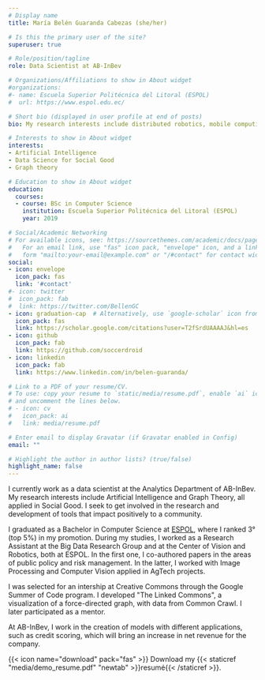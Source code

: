 ```yaml
---
# Display name
title: María Belén Guaranda Cabezas (she/her)

# Is this the primary user of the site?
superuser: true

# Role/position/tagline
role: Data Scientist at AB-InBev

# Organizations/Affiliations to show in About widget
#organizations:
#- name: Escuela Superior Politécnica del Litoral (ESPOL)
#  url: https://www.espol.edu.ec/

# Short bio (displayed in user profile at end of posts)
bio: My research interests include distributed robotics, mobile computing and programmable matter.

# Interests to show in About widget
interests:
- Artificial Intelligence
- Data Science for Social Good
- Graph theory

# Education to show in About widget
education:
  courses:
  - course: BSc in Computer Science
    institution: Escuela Superior Politécnica del Litoral (ESPOL)
    year: 2019

# Social/Academic Networking
# For available icons, see: https://sourcethemes.com/academic/docs/page-builder/#icons
#   For an email link, use "fas" icon pack, "envelope" icon, and a link in the
#   form "mailto:your-email@example.com" or "/#contact" for contact widget.
social:
- icon: envelope
  icon_pack: fas
  link: '#contact'
#- icon: twitter
#  icon_pack: fab
#  link: https://twitter.com/BellenGC
- icon: graduation-cap  # Alternatively, use `google-scholar` icon from `ai` icon pack
  icon_pack: fas
  link: https://scholar.google.com/citations?user=T2fSrdUAAAAJ&hl=es
- icon: github
  icon_pack: fab
  link: https://github.com/soccerdroid
- icon: linkedin
  icon_pack: fab
  link: https://www.linkedin.com/in/belen-guaranda/

# Link to a PDF of your resume/CV.
# To use: copy your resume to `static/media/resume.pdf`, enable `ai` icons in `params.toml`, 
# and uncomment the lines below.
# - icon: cv
#   icon_pack: ai
#   link: media/resume.pdf

# Enter email to display Gravatar (if Gravatar enabled in Config)
email: ""

# Highlight the author in author lists? (true/false)
highlight_name: false
---
```


I currently work as a data scientist at the Analytics Department of AB-InBev. My research interests include Artificial Intelligence and Graph Theory, all applied in Social Good. I seek to get involved in the research and development of tools that impact positively to a community. 

I graduated as a Bachelor in Computer Science at [ESPOL](http://www.espol.edu.ec), where I ranked 3° (top 5%) in my promotion. During my studies, I worked as a Research Assistant at the Big Data Research Group and at the Center of Vision and Robotics, both at ESPOL. In the first one, I co-authored papers in the areas of public policy and risk management. In the latter, I worked with Image Processing and Computer Vision applied in AgTech projects. 

I was selected for an intership at Creative Commons through the Google Summer of Code program. I developed "The Linked Commons", a visualization of a force-directed graph, with data from Common Crawl. I later participated as a mentor. 

At AB-InBev, I work in the creation of models with different applications, such as credit scoring, which will bring an increase in net revenue for the company.


{{< icon name="download" pack="fas" >}} Download my {{< staticref "media/demo_resume.pdf" "newtab" >}}resumé{{< /staticref >}}.
